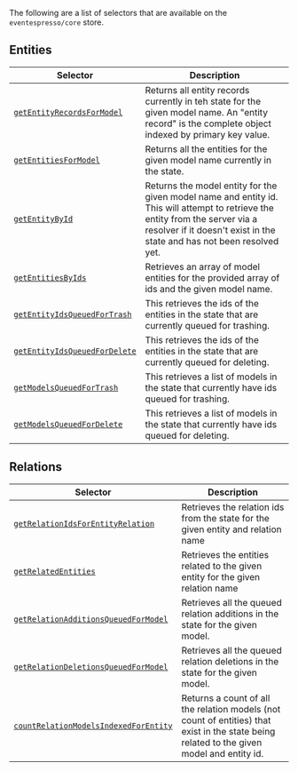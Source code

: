 The following are a list of selectors that are available on the `eventespresso/core` store.

## Entities

| Selector                                                                             | Description                                                                                                                                                                                             |
| -------------------------------------------------------------------------------------| --------------------------------------------------------------------------------------------------------------------------------------------------------------------------------------------------------|
| [`getEntityRecordsForModel`](./entities.md#getentityrecordsformodel-modelname-)      | Returns all entity records currently in teh state for the given model name.  An "entity record" is the complete object indexed by primary key value.                                                    |
| [`getEntitiesForModel`](./entities.md#getentitiesformodel-modelname-)                | Returns all the entities for the given model name currently in the state.                                                                                                                               |
| [`getEntityById`](./entities.md#getentitybyid-modelname-entityid-)                   | Returns the model entity for the given model name and entity id. This will attempt to retrieve the entity from the server via a resolver if it doesn't exist in the state and has not been resolved yet.|
| [`getEntitiesByIds`](./entities.md#getentitiesbyids-modelname-entityids-)            | Retrieves an array of model entities for the provided array of ids and the given model name.                                                                                                            |
| [`getEntityIdsQueuedForTrash`](./entities.md#getentityidsqueuedfortrash-modelname-)  | This retrieves the ids of the entities in the state that are currently queued for trashing.                                                                                                             |
| [`getEntityIdsQueuedForDelete`](./entities.md#getentityidsqueuedfordelete-modelname-)| This retrieves the ids of the entities in the state that are currently queued for deleting.                                                                                                             |
| [`getModelsQueuedForTrash`](./entities.md#getmodelsqueuedfortrash)                   | This retrieves a list of models in the state that currently have ids queued for trashing.                                                                                                               |
| [`getModelsQueuedForDelete`](./entities.md#getmodelsqueuedfordelete)                 | This retrieves a list of models in the state that currently have ids queued for deleting.                                                                                                               |

## Relations

| Selector                                                                                                       | Description                                                                                                                                |
| ---------------------------------------------------------------------------------------------------------------| ------------------------------------------------------------------------------------------------------------------------------------------ |
| [`getRelationIdsForEntityRelation`](./relations.md#getrelationidsforentityrelation-entity-relationname-)       | Retrieves the relation ids from the state for the given entity and relation name                                                           |
| [`getRelatedEntities`](./relations.md#getrelatedentities-entity-relationname-)                                 | Retrieves the entities related to the given entity for the given relation name                                                             |
| [`getRelationAdditionsQueuedForModel`](./relations.md#getrelationadditionsqueuedformodel-modelname-)           | Retrieves all the queued relation additions in the state for the given model.                                                              |
| [`getRelationDeletionsQueuedForModel`](./relations.md#getrelationdeletionsqueuedformodel)                      | Retrieves all the queued relation deletions in the state for the given model.                                                              |
| [`countRelationModelsIndexedForEntity`](./relations.md#countrelationmodelsindexedforentity-modelname-entityid-)| Returns a count of all the relation models (not count of entities) that exist in the state being related to the given model and entity id. |